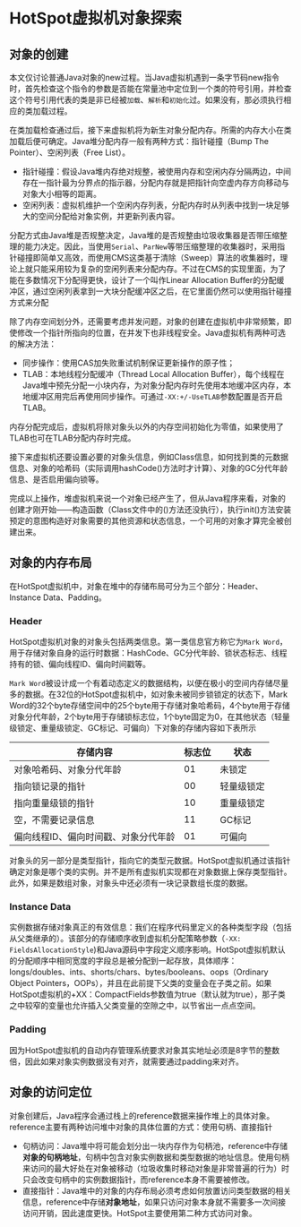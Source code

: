 # HotSpot虚拟机对象探索

## 对象的创建

本文仅讨论普通Java对象的new过程。当Java虚拟机遇到一条字节码new指令时，首先检查这个指令的参数是否能在常量池中定位到一个类的符号引用，并检查这个符号引用代表的类是非已经被`加载`、`解析`和`初始化`过。如果没有，那必须执行相应的类加载过程。

在类加载检查通过后，接下来虚拟机将为新生对象分配内存。所需的内存大小在类加载后便可确定。Java堆分配内存一般有两种方式：指针碰撞（Bump The Pointer）、空闲列表（Free List）。

* 指针碰撞：假设Java堆内存绝对规整，被使用内存和空闲内存分隔两边，中间存在一指针最为分界点的指示器，分配内存就是把指针向空虚内存方向移动与对象大小相等的距离。
* 空闲列表：虚拟机维护一个空闲内存列表，分配内存时从列表中找到一块足够大的空间分配给对象实例，并更新列表内容。

分配方式由Java堆是否规整决定，Java堆的是否规整由垃圾收集器是否带压缩整理的能力决定。因此，当使用`Serial`、`ParNew`等带压缩整理的收集器时，采用指针碰撞即简单又高效，而使用CMS这类基于清除（Sweep）算法的收集器时，理论上就只能采用较为复杂的空闲列表来分配内存。不过在CMS的实现里面，为了能在多数情况下分配得更快，设计了一个叫作Linear Allocation Buffer的分配缓冲区，通过空闲列表拿到一大块分配缓冲区之后，在它里面仍然可以使用指针碰撞方式来分配

除了内存空间划分外，还需要考虑并发问题，对象的创建在虚拟机中非常频繁，即使修改一个指针所指向的位置，在并发下也非线程安全。Java虚拟机有两种可选的解决方法：

* 同步操作：使用CAS加失败重试机制保证更新操作的原子性；
* TLAB：本地线程分配缓冲（Thread Local Allocation Buffer），每个线程在Java堆中预先分配一小块内存，为对象分配内存时先使用本地缓冲区内存，本地缓冲区用完后再使用同步操作。可通过`-XX:+/-UseTLAB`参数配置是否开启TLAB。

内存分配完成后，虚拟机将除对象头以外的内存空间初始化为零值，如果使用了TLAB也可在TLAB分配内存时完成。

接下来虚拟机还要设置必要的对象头信息，例如Class信息，如何找到类的元数据信息、对象的哈希码（实际调用hashCode()方法时才计算）、对象的GC分代年龄信息、是否启用偏向锁等。

完成以上操作，堆虚拟机来说一个对象已经产生了，但从Java程序来看，对象的创建才刚开始——构造函数（Class文件中的<init>()方法还没执行），执行init()方法安装预定的意图构造好对象需要的其他资源和状态信息，一个可用的对象才算完全被创建出来。

## 对象的内存布局

在HotSpot虚拟机中，对象在堆中的存储布局可分为三个部分：Header、Instance Data、Padding。

### Header

HotSpot虚拟机对象的对象头包括两类信息。第一类信息官方称它为`Mark Word`，用于存储对象自身的运行时数据：HashCode、GC分代年龄、锁状态标志、线程持有的锁、偏向线程ID、偏向时间戳等。

`Mark Word`被设计成一个有着动态定义的数据结构，以便在极小的空间内存储尽量多的数据。在32位的HotSpot虚拟机中，如对象未被同步锁锁定的状态下，Mark Word的32个byte存储空间中的25个byte用于存储对象哈希码，4个byte用于存储对象分代年龄，2个byte用于存储锁标志位，1个byte固定为0，在其他状态（轻量级锁定、重量级锁定、GC标记、可偏向）下对象的存储内容如下表所示

| 存储内容                             | 标志位 | 状态       |
| ------------------------------------ | ------ | ---------- |
| 对象哈希码、对象分代年龄             | 01     | 未锁定     |
| 指向锁记录的指针                     | 00     | 轻量级锁定 |
| 指向重量级锁的指针                   | 10     | 重量级锁定 |
| 空，不需要记录信息                   | 11     | GC标记     |
| 偏向线程ID、偏向时间戳、对象分代年龄 | 01     | 可偏向     |

对象头的另一部分是类型指针，指向它的类型元数据。HotSpot虚拟机通过该指针确定对象是哪个类的实例。并不是所有虚拟机实现都在对象数据上保存类型指针。此外，如果是数组对象，对象头中还必须有一块记录数组长度的数据。

### Instance Data

实例数据存储对象真正的有效信息：我们在程序代码里定义的各种类型字段（包括从父类继承的）。该部分的存储顺序收到虚拟机分配策略参数（`-XX: FieldsAllocationStyle`)和Java源码中字段定义顺序影响。HotSpot虚拟机默认的分配顺序中相同宽度的字段总是被分配到一起存放，具体顺序：longs/doubles、ints、shorts/chars、bytes/booleans、oops（Ordinary Object Pointers，OOPs），并且在此前提下父类的变量会在子类之前。如果HotSpot虚拟机的+XX：CompactFields参数值为true（默认就为true），那子类之中较窄的变量也允许插入父类变量的空隙之中，以节省出一点点空间。

### Padding

因为HotSpot虚拟机的自动内存管理系统要求对象其实地址必须是8字节的整数倍，因此如果对象实例数据没有对齐，就需要通过padding来对齐。

## 对象的访问定位

对象创建后，Java程序会通过栈上的reference数据来操作堆上的具体对象。reference主要有两种访问堆中对象的具体位置的方式：使用句柄、直接指针

* 句柄访问：Java堆中将可能会划分出一块内存作为句柄池，reference中存储**对象的句柄地址**，句柄中包含对象实例数据和类型数据的地址信息。使用句柄来访问的最大好处在对象被移动（垃圾收集时移动对象是非常普遍的行为）时只会改变句柄中的实例数据指针，而reference本身不需要被修改。
* 直接指针：Java堆中的对象的内存布局必须考虑如何放置访问类型数据的相关信息，reference中存储**对象地址**，如果只访问对象本身就不需要多一次间接访问开销，因此速度更快。HotSpot主要使用第二种方式访问对象。